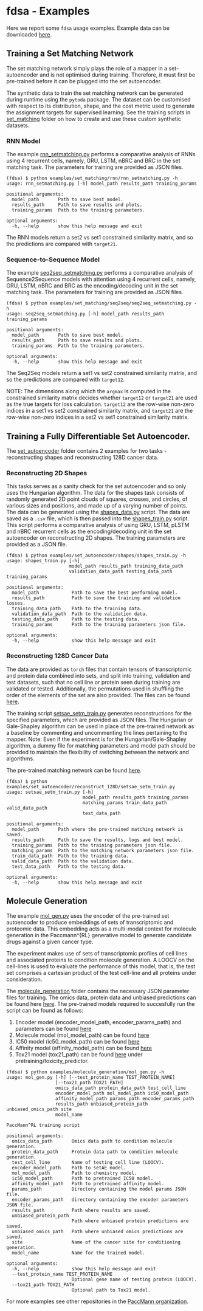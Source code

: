 # fdsa - Examples

Here we report some `fdsa` usage examples.
Example data can be downloaded [here](https://ibm.box.com/v/paccmann-sets-data).


## Training a Set Matching Network

The set matching network simply plays the role of a mapper in a set-autoencoder and is 
not optimised during training. Therefore, it must first be pre-trained before it can be 
plugged into the set autoencoder.

The synthetic data to train the set matching network can be generated during runtime 
using the `pytoda` package. The dataset can be customised with respect to its 
distribution, shape, and the cost metric used to generate the assignment targets for 
supervised learning. See the training scripts in [set_matching](./set_matching/) folder 
on how to create and use these custom synthetic datasets.

### RNN Model
The example [rnn_setmatching.py](./set_matching/rnn/rnn_setmatching.py) performs a
comparative analysis of RNNs using 4 recurrent cells, namely, GRU, LSTM, nBRC and BRC
in the set matching task. The parameters for training are provided as JSON files.

```console
(fdsa) $ python examples/set_matching/rnn/rnn_setmatching.py -h
usage: rnn_setmatching.py [-h] model_path results_path training_params

positional arguments:
  model_path       Path to save best model.
  results_path     Path to save results and plots.
  training_params  Path to the training parameters.

optional arguments:
  -h, --help       show this help message and exit
```
The RNN models return a set2 vs set1 constrained similarity matrix, and so the predictions
are compared with `target21`.

### Sequence-to-Sequence Model
The example [seq2seq_setmatching.py](./set_matching/seq2seq/seq2seq_setmatching.py) 
performs a comparative analysis of Sequence2Sequence models with attention using 4 
recurrent cells, namely, GRU, LSTM, nBRC and BRC as the encoding/decoding unit in the 
set matching task. The parameters for training are provided as JSON files.

```console
(fdsa) $ python examples/set_matching/seq2seq/seq2seq_setmatching.py -h
usage: seq2seq_setmatching.py [-h] model_path results_path training_params

positional arguments:
  model_path       Path to save best model.
  results_path     Path to save results and plots.
  training_params  Path to the training parameters.

optional arguments:
  -h, --help       show this help message and exit
```

The Seq2Seq models return a set1 vs set2 constrained similarity matrix, and so the 
predictions are compared with `target12`.

NOTE: The dimensions along which the `argmax` is computed in the constrained similarity matrix
decides whether `target12` or `target21` are used as the true targets for loss calculation.
`target12` are the row-wise non-zero indices in a set1 vs set2 constrained similarity matrix,
and `target21` are the row-wise non-zero indices in a set2 vs set1 constrained similarity matrix.



## Training a Fully Differentiable Set Autoencoder.

The [set_autoencoder](./set_autoencoder/) folder contains 2 examples for two tasks -
reconstructing shapes and reconstructing 128D cancer data.

### Reconstructing 2D Shapes
This tasks serves as a sanity check for the set autoencoder and so only uses the Hungarian algorithm.
The data for the shapes task consists of randomly generated 2D point clouds of squares, crosses, and circles,
of various sizes and positions, and made up of a varying number of points. The data can be generated 
using the [shapes_data.py](../fdsa/datasets/shapes_data.py) script. 
The data are saved as a `.csv` file, which is then passed into the [shapes_train.py](./set_autoencoder/shapes/shapes_train.py) 
script. This script performs a comparative analysis of using GRU, LSTM, pLSTM and nBRC recurrent cells
as the encoding/decoding unit in the set autoencoder on reconstructing 2D shapes. The
training parameters are provided as a JSON file.

```console
(fdsa) $ python examples/set_autoencoder/shapes/shapes_train.py -h
usage: shapes_train.py [-h]
                       model_path results_path training_data_path
                       validation_data_path testing_data_path training_params

positional arguments:
  model_path            Path to save the best performing model.
  results_path          Path to save the training and validation losses.
  training_data_path    Path to the training data.
  validation_data_path  Path to the validation data.
  testing_data_path     Path to the testing data.
  training_params       Path to the training parameters json file.

optional arguments:
  -h, --help            show this help message and exit
```
### Reconstructing 128D Cancer Data

The data are provided as `torch` files that contain tensors of transcriptomic and protein data 
combined into sets, and split into training, validation and test datasets, such that no cell line 
or protein seen during training are validated or tested. Additionally, the permutations 
used in shuffling the order of the  elements of the set are also provided. 
The files can be found [here](https://ibm.box.com/v/paccmann-sets-data).

The training script [setsae_setm_train.py](./set_autoencoder/reconstruct_128D/setsae_setm_train.py)
generates reconstructions for the specified parameters, which are provided as JSON files.
The Hungarian or Gale-Shapley algorithm can be used in place of the pre-trained network
as a baseline by commenting and uncommenting the lines pertaining to the mapper.
Note: Even if the experiment is for the Hungarian/Gale-Shapley algorithm, a dummy file for matching parameters and 
model path should be provided to maintain the flexibility of switching between the
network and algorithms.

The pre-trained matching network can be found [here](https://ibm.box.com/v/paccmann-sets-matching-network).

```console
(fdsa) $ python examples/set_autoencoder/reconstruct_128D/setsae_setm_train.py
usage: setsae_setm_train.py [-h]
                            model_path results_path training_params
                            matching_params train_data_path valid_data_path
                            test_data_path

positional arguments:
  model_path       Path where the pre-trained matching network is saved.
  results_path     Path to save the results, logs and best model.
  training_params  Path to the training parameters json file.
  matching_params  Path to the matching network parameters json file.
  train_data_path  Path to the training data.
  valid_data_path  Path to the validation data.
  test_data_path   Path to the testing data.

optional arguments:
  -h, --help       show this help message and exit
```


## Molecule Generation

The example [mol_gen.py](./molecule_generation/mol_gen.py) uses the encoder of the pre-trained set autoencoder to produce embeddings of sets of transcriptomic and proteomic data. This embedding acts as a multi-modal context for molecule generation in the Paccmann^{RL} generative model to generate candidate drugs against a given cancer type. 

The experiment makes use of sets of transcriptomic profiles of cell lines and associated proteins to condition molecule generation. A LOOCV on the cell-lines is used to evaluate the performance of this model, that is, the test set comprises a cartesian product of the test cell-line and all proteins under consideration. 

The [molecule_generation](./molecule_generation) folder contains the necessary JSON parameter files for training. The omics data, protein data and unbiased predictions can be found here [here](https://ibm.box.com/v/paccmann-sets-data). The pre-trained models required to succesfully run the script can be found as follows:
1. Encoder model (encoder_model_path, encoder_params_path) and parameters can be found [here](https://ibm.box.com/v/paccmann-sets-autoencoder)
2. Molecule model (mol_model_path) can be found [here](https://ibm.box.com/v/paccmann-affinity-selfies024)
3. IC50 model (ic50_model_path) can be found [here](https://ibm.box.com/v/paccmann-pytoda-ic50)
4. Affinity model (affinity_model_path) can be found [here](https://ibm.box.com/v/paccmann-affinity-base)
5. Tox21 model (tox21_path) can be found [here](https://ibm.ent.box.com/folder/122603684362?v=paccmann-sarscov2-data)
under pretraining/toxicity_predictor.

```console
(fdsa) $ python examples/molecule_generation/mol_gen.py -h
usage: mol_gen.py [-h] [--test_protein_name TEST_PROTEIN_NAME]
                  [--tox21_path TOX21_PATH]
                  omics_data_path protein_data_path test_cell_line
                  encoder_model_path mol_model_path ic50_model_path
                  affinity_model_path params_path encoder_params_path
                  results_path unbiased_protein_path unbiased_omics_path site
                  model_name

PaccMann^RL training script

positional arguments:
  omics_data_path       Omics data path to condition molecule generation.
  protein_data_path     Protein data path to condition molecule generation.
  test_cell_line        Name of testing cell line (LOOCV).
  encoder_model_path    Path to setAE model.
  mol_model_path        Path to chemistry model.
  ic50_model_path       Path to pretrained IC50 model.
  affinity_model_path   Path to pretrained affinity model.
  params_path           Directory containing the model params JSON file.
  encoder_params_path   directory containing the encoder parameters JSON file.
  results_path          Path where results are saved.
  unbiased_protein_path
                        Path where unbiased protein predictions are saved.
  unbiased_omics_path   Path where unbiased omics predictions are saved.
  site                  Name of the cancer site for conditioning generation.
  model_name            Name for the trained model.

optional arguments:
  -h, --help            show this help message and exit
  --test_protein_name TEST_PROTEIN_NAME
                        Optional gene name of testing protein (LOOCV).
  --tox21_path TOX21_PATH
                        Optional path to Tox21 model.
```

For more examples see other repositories in the [PaccMann organization](https://github.com/PaccMann).

